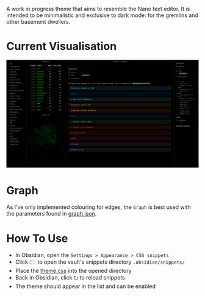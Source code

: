 A work in progress theme that aims to resemble the Nano text editor. It is intended to be minimalistic and exclusive to dark mode: for the gremlins and other basement dwellers.
# Current Visualisation
![Visualisation](https://github.com/DarkKooky/obsidian-styling/blob/main/Example.png)
# Graph
As I've only implemented colouring for edges, the `Graph` is best used with the parameters found in [graph.json](https://github.com/DarkKooky/obsidian-styling/blob/main/graph.json).
# How To Use
- In Obsidian, open the `Settings > Appearance > CSS snippets`
- Click 🗁 to open the vault's snippets directory `.obsidian/snippets/`
- Place the [theme.css](https://github.com/DarkKooky/obsidian-styling/blob/main/theme.css) into the opened directory
- Back in Obsidian, click ⭮ to reload snippets
- The theme should appear in the list and can be enabled
